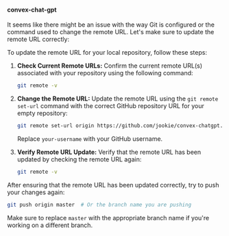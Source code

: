 
#### convex-chat-gpt

It seems like there might be an issue with the way Git is configured or the command used to change the remote URL.
Let's make sure to update the remote URL correctly:

To update the remote URL for your local repository, follow these steps:

1. **Check Current Remote URLs:**
   Confirm the current remote URL(s) associated with your repository using the following command:

   ```bash
   git remote -v
   ```

2. **Change the Remote URL:**
   Update the remote URL using the `git remote set-url` command with the correct GitHub repository URL for your empty repository:

   ```bash
   git remote set-url origin https://github.com/jookie/convex-chatgpt.git
   ```

   Replace `your-username` with your GitHub username.

3. **Verify Remote URL Update:**
   Verify that the remote URL has been updated by checking the remote URL again:

   ```bash
   git remote -v
   ```

After ensuring that the remote URL has been updated correctly, try to push your changes again:

```bash
git push origin master  # Or the branch name you are pushing
```

Make sure to replace `master` with the appropriate branch name if you're working on a different branch.


